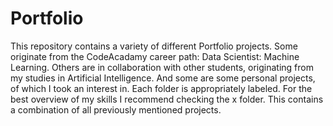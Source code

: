 # Portfolio

This repository contains a variety of different Portfolio projects. Some originate from the CodeAcadamy career path: Data Scientist: Machine Learning. Others are in collaboration with other students, originating from my studies in Artificial Intelligence. And some are some personal projects, of which I took an interest in. Each folder is appropriately labeled. For the best overview of my skills I recommend checking the x folder. This contains a combination of all previously mentioned projects.
